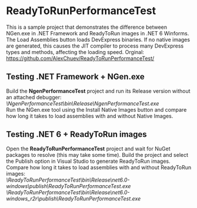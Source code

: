 # ReadyToRunPerformanceTest
This is a sample project that demonstrates the difference between NGen.exe in .NET Framework and ReadyToRun images in .NET 6 Winforms.  
The Load Assemblies button loads DevExpress binaries. If no native images are generated, this causes the JIT compiler to process many DevExpress types and methods, affecting the loading speed.
Orginal: https://github.com/AlexChuev/ReadyToRunPerformanceTest/
## Testing .NET Framework + NGen.exe
Build the **NgenPerformanceTest** project and run its Release version without an attached debugger:  
*\NgenPerformanceTest\bin\Release\NgenPerformanceTest.exe*  
Run the NGen.exe tool using the Install Native Images button and compare how long it takes to load assemblies with and without Native Images.
## Testing .NET 6 + ReadyToRun images
Open the **ReadyToRunPerformanceTest** project and wait for NuGet packages to resolve (this may take some time). Build the project and select the Publish option in Visual Studio to generate ReadyToRun images. Compare how long it takes to load assemblies with and without ReadyToRun images:  
*\ReadyToRunPerformanceTest\bin\Release\net6.0-windows\publish\ReadyToRunPerformanceTest.exe*
*\ReadyToRunPerformanceTest\bin\Release\net6.0-windows_r2r\publish\ReadyToRunPerformanceTest.exe*